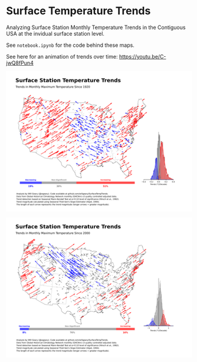 # Surface Temperature Trends
Analyzing Surface Station Monthly Temperature Trends in the Contiguous USA at the invidual surface station level.

See `notebook.ipynb` for the code behind these maps.

See here for an animation of trends over time: https://youtu.be/C-jwQ8fPun4

![alt text](https://raw.githubusercontent.com/willgeary/SurfaceTempTrends/main/outputs/trends/Trends%20in%20Monthly%20Maximum%20Temperature%20Since%201920.png)


![alt text](https://raw.githubusercontent.com/willgeary/SurfaceTempTrends/main/outputs/trends/Trends%20in%20Monthly%20Maximum%20Temperature%20Since%202000.png)

